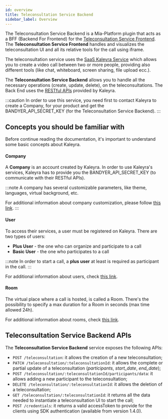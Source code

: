 ```yaml
---
id: overview
title: Teleconsultation Service Backend
sidebar_label: Overview
---
```

The Teleconsultation Service Backend is a Mia-Platform plugin that acts as a BFF (Backend For Frontend) for the [Teleconsultation Service Frontend](../../runtime_suite/teleconsultation-service-frontend/overview). The **Teleconsultation Service Frontend** handles and visualizes the teleconsultation UI and all its relative tools for the call using iframe.

The teleconsultation service uses the [SaaS Kaleyra Service](https://www.bandyer.com/) which allows you to create a video call between two or more people, providing also different tools (like chat, whiteboard, screen sharing, file upload ecc.).

The **Teleconsultation Service Backend** allows you to handle all the necessary operations (create, update, delete), on the teleconsultations. The Back End uses the [RESTful APIs](https://docs.bandyer.com/Bandyer-RESTAPI/) provided by Kaleyra.

:::caution
In order to use this service, you need first to contact Kaleyra to create a Company, for your product and get the BANDYER_API_SECRET_KEY (for the Teleconsultation Service Backend).
:::

## Concepts you should be familiar with
Before continue reading the documentation, it's important to understand some basic concepts about Kaleyra.

#### Company
A **Company** is an account created by Kaleyra.
In order to use Kaleyra's services, Kaleyra has to provide you the BANDYER_API_SECRET_KEY (to communicate with their RESTful APIs).

:::note
A company has several customizable parameters, like theme, languages, virtual background, etc.

For additional information about company customization, please follow [this link](https://docs.bandyer.com/Bandyer-RESTAPI/?shell#customization).
:::

#### User
To access their services, a user must be registered on Kaleyra.
There are two types of users:
 - **Plus User** - the one who can organize and participate to a call
 - **Basic User** - the one who participates to a call

:::note
In order to start a call, a **plus user** at least is required as participant in the call.
:::

For additional information about users, check [this link](https://docs.bandyer.com/Bandyer-RESTAPI/?shell#create-user).

#### Room
The virtual place where a call is hosted, is called a Room.
There's the possibility to specify a max duration for a Room in seconds (max time allowed 24h).

For additional information about rooms, check [this link](https://docs.bandyer.com/Bandyer-RESTAPI/?shell#create-room).

## Teleconsultation Service Backend APIs
The **Teleconsultation Service Backend** service exposes the following APIs:

- `POST /teleconsultation`: it allows the creation of a new teleconsultation;
- `PATCH /teleconsultation/:teleconsultationId`: it allows the complete or partial update of a teleconsultation (_participants_, *start_date*, *end_date*);
- `POST /teleconsultation/:teleconsultationId/participants/data`: it allows adding a new participant to the teleconsultation;
- `DELETE /teleconsultation/:teleconsultationId`: it allows the deletion of a teleconsultation;
- `GET /teleconsultation/:teleconsultationId`: it returns all the data needed to instantiate a teleconsultation UI to start the call;
- `POST /credentials`: it returns a valid accessToken to provide for the clients using SDK authentication (available from version 1.4.0).
